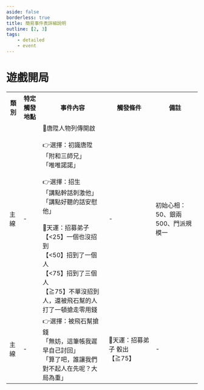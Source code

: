 ```yaml
---
aside: false
borderless: true
title: 簡易事件表詳細說明
outline: [2, 3]
tags:
    - detailed
    - event
---
```


# 遊戲開局

<Table class="timeline-table">
    <tr class="timeline-header">
        <th>類別</th>
        <th>特定觸發地點</th>
        <th>事件內容</th>
        <th>觸發條件</th>
        <th>備註</th>
    </tr>
	<tr>
		<td>主線</td>
		<td>-</td>
		<td>
			📖唐陞人物列傳開啟<br>
			<br>
			👉選擇：初識唐陞<br>
			<span title="嘴力+1、道德-1、唐中翎-1">「附和三師兄」 </span> <br>
			<span title="處世-1、性情-1、唐中翎+1">「唯唯諾諾」 </span> <br>
			<br>
			👉選擇：招生<br>
			<span title="嘴力+1、處世-1、道德-1、性情+1">「講點幹話刺激他」 </span> <br>
			<span title="修養+1、唐陞+1">「講點好聽的話安慰他」 </span> <br>
			<br>
			🎲天運：招募弟子<br>
			<span title="心相+15">【<25】一個也沒招到 </span> <br>
			<span title="名聲+2、心相-15">【<50】招到了一個人 </span> <br>
			<span title="名聲+2、嘴力+1、心相-25">【<75】招到了三個人 </span> <br>
			<span title="命運+1、心相-25、銀兩-500">【≧75】不單沒招到人，還被飛石幫的人打了一頓搶走零用錢 </span> <br>
		</td>
		<td>-</td>
		<td>初始心相：50、銀兩500、門派規模一</td>
	</tr>
	<tr>
		<td>主線</td>
		<td>-</td>
		<td>
			👉選擇：被飛石幫搶錢 <br>
			<span title="性情+2">「無妨，這筆帳我遲早自己討回」</span> <br>
			<span title="修養+1、處世-1、名聲-1、唐陞+1">「算了吧，誰讓我們對不起人在先呢？大局為重」</span>  <br>
		</td>
		<td>🎲天運：招募弟子 骰出【≧75】</td>
		<td>-</td>
	</tr>
</table>






